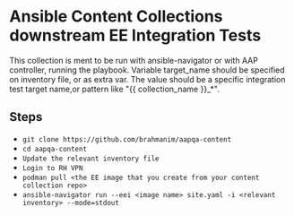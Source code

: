 # Ansible Content Collections downstream EE Integration Tests
This collection is ment to be run with ansible-navigator or with AAP controller, 
running the playbook.
Variable target_name should be specified on inventory file, or as extra var.
The value should be a specific integration test target name,or pattern like "{{ 
collection_name }}_*".
## Steps

- `git clone https://github.com/brahmanim/aapqa-content`
- `cd aapqa-content`
- `Update the relevant inventory file`
- `Login to RH VPN`
- `podman pull <the EE image that you create from your content collection repo>`
- `ansible-navigator run --eei <image name> site.yaml -i <relevant inventory> --mode=stdout`
